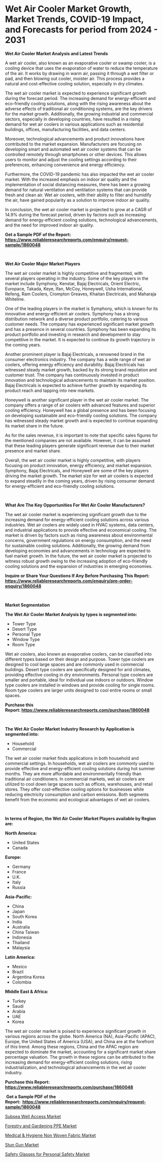 <p><h1>Wet Air Cooler Market Growth, Market Trends, COVID-19 Impact, and Forecasts for period from 2024 - 2031</h1></p><p><strong>Wet Air Cooler Market Analysis and Latest Trends</strong></p>
<p><p>A wet air cooler, also known as an evaporative cooler or swamp cooler, is a cooling device that uses the evaporation of water to reduce the temperature of the air. It works by drawing in warm air, passing it through a wet filter or pad, and then blowing out cooler, moister air. This process provides a natural and cost-effective cooling solution, especially in dry climates.</p><p>The wet air cooler market is expected to experience significant growth during the forecast period. The increasing demand for energy-efficient and eco-friendly cooling solutions, along with the rising awareness about the adverse effects of traditional air conditioning systems, are the key drivers for the market growth. Additionally, the growing industrial and commercial sectors, especially in developing countries, have resulted in a rising demand for wet air coolers in various applications such as residential buildings, offices, manufacturing facilities, and data centers.</p><p>Moreover, technological advancements and product innovations have contributed to the market expansion. Manufacturers are focusing on developing smart and automated wet air cooler systems that can be controlled remotely through smartphones or other devices. This allows users to monitor and adjust the cooling settings according to their preferences, enhancing convenience and energy efficiency.</p><p>Furthermore, the COVID-19 pandemic has also impacted the wet air cooler market. With the increased emphasis on indoor air quality and the implementation of social distancing measures, there has been a growing demand for natural ventilation and ventilation systems that can provide fresh and clean air. Wet air coolers, with their ability to filter and humidify the air, have gained popularity as a solution to improve indoor air quality.</p><p>In conclusion, the wet air cooler market is projected to grow at a CAGR of 14.9% during the forecast period, driven by factors such as increasing demand for energy-efficient cooling solutions, technological advancements, and the need for improved indoor air quality.</p></p>
<p><strong>Get a Sample PDF of the Report:&nbsp; <a href="https://www.reliableresearchreports.com/enquiry/request-sample/1860048">https://www.reliableresearchreports.com/enquiry/request-sample/1860048</a></strong></p>
<p>&nbsp;</p>
<p><strong>Wet Air Cooler Major Market Players</strong></p>
<p><p>The wet air cooler market is highly competitive and fragmented, with several players operating in the industry. Some of the key players in the market include Symphony, Kenstar, Bajaj Electricals, Orient Electric, Europace, Takada, Keye, Ifan, McCoy, Honeywell, Usha International, Refeng, Ram Coolers, Crompton Greaves, Khaitan Electricals, and Maharaja Whiteline.</p><p>One of the leading players in the market is Symphony, which is known for its innovative and energy-efficient air coolers. Symphony has a strong distribution network and a diverse product portfolio, catering to various customer needs. The company has experienced significant market growth and has a presence in several countries. Symphony has been expanding its product portfolio and investing in research and development to stay competitive in the market. It is expected to continue its growth trajectory in the coming years.</p><p>Another prominent player is Bajaj Electricals, a renowned brand in the consumer electronics industry. The company has a wide range of wet air coolers, offering energy efficiency and durability. Bajaj Electricals has witnessed steady market growth, backed by its strong brand reputation and customer trust. The company has continuously invested in product innovation and technological advancements to maintain its market position. Bajaj Electricals is expected to achieve further growth by expanding its product reach and tapping into new markets.</p><p>Honeywell is another significant player in the wet air cooler market. The company offers a range of air coolers with advanced features and superior cooling efficiency. Honeywell has a global presence and has been focusing on developing sustainable and eco-friendly cooling solutions. The company has witnessed steady market growth and is expected to continue expanding its market share in the future.</p><p>As for the sales revenue, it is important to note that specific sales figures for the mentioned companies are not available. However, it can be assumed that these leading players generate significant revenue due to their market presence and market share.</p><p>Overall, the wet air cooler market is highly competitive, with players focusing on product innovation, energy efficiency, and market expansion. Symphony, Bajaj Electricals, and Honeywell are some of the key players driving the market growth. The market size for wet air coolers is expected to expand steadily in the coming years, driven by rising consumer demand for energy-efficient and eco-friendly cooling solutions.</p></p>
<p>&nbsp;</p>
<p><strong>What Are The Key Opportunities For Wet Air Cooler Manufacturers?</strong></p>
<p><p>The wet air cooler market is experiencing significant growth due to the increasing demand for energy-efficient cooling solutions across various industries. Wet air coolers are widely used in HVAC systems, data centers, and industrial applications to provide effective and economical cooling. The market is driven by factors such as rising awareness about environmental concerns, government regulations on energy consumption, and the need for sustainable cooling solutions. Additionally, the growing demand from developing economies and advancements in technology are expected to fuel market growth. In the future, the wet air cooler market is projected to witness robust growth owing to the increasing adoption of eco-friendly cooling solutions and the expansion of industries in emerging economies.</p></p>
<p><strong>Inquire or Share Your Questions If Any Before Purchasing This Report: <a href="https://www.reliableresearchreports.com/enquiry/pre-order-enquiry/1860048">https://www.reliableresearchreports.com/enquiry/pre-order-enquiry/1860048</a></strong></p>
<p>&nbsp;</p>
<p><strong>Market Segmentation</strong></p>
<p><strong>The Wet Air Cooler Market Analysis by types is segmented into:</strong></p>
<p><ul><li>Tower Type</li><li>Desert Type</li><li>Personal Type</li><li>Window Type</li><li>Room Type</li></ul></p>
<p><p>Wet air coolers, also known as evaporative coolers, can be classified into different types based on their design and purpose. Tower type coolers are designed to cool large spaces and are commonly used in commercial buildings. Desert type coolers are specifically designed for arid climates, providing effective cooling in dry environments. Personal type coolers are smaller and portable, ideal for individual use indoors or outdoors. Window type coolers are installed in windows and provide cooling for single rooms. Room type coolers are larger units designed to cool entire rooms or small spaces.</p></p>
<p><strong>Purchase this Report:&nbsp;<a href="https://www.reliableresearchreports.com/purchase/1860048">https://www.reliableresearchreports.com/purchase/1860048</a></strong></p>
<p>&nbsp;</p>
<p><strong>The Wet Air Cooler Market Industry Research by Application is segmented into:</strong></p>
<p><ul><li>Household</li><li>Commercial</li></ul></p>
<p><p>The wet air cooler market finds applications in both household and commercial settings. In households, wet air coolers are commonly used to provide effective and energy-efficient cooling solutions during hot summer months. They are more affordable and environmentally friendly than traditional air conditioners. In commercial markets, wet air coolers are utilized to cool down large spaces such as offices, warehouses, and retail stores. They offer cost-effective cooling options for businesses while reducing electricity consumption and carbon emissions. Both segments benefit from the economic and ecological advantages of wet air coolers.</p></p>
<p>&nbsp;</p>
<p><strong>In terms of Region, the Wet Air Cooler Market Players available by Region are:</strong></p>
<p>
    <p> <strong> North America: </strong>
        <ul>
            <li>United States</li>
            <li>Canada</li>
        </ul>
        </p> 
    <p> <strong> Europe: </strong>
        <ul>
            <li>Germany</li>
            <li>France</li>
            <li>U.K.</li>
            <li>Italy</li>
            <li>Russia</li>
        </ul>
        </p> 
    <p> <strong> Asia-Pacific: </strong>
        <ul>
            <li>China</li>
            <li>Japan</li>
            <li>South Korea</li>
            <li>India</li>
            <li>Australia</li>
            <li>China Taiwan</li>
            <li>Indonesia</li>
            <li>Thailand</li>
            <li>Malaysia</li>
        </ul>
        </p> 
    <p> <strong> Latin America: </strong>
        <ul>
            <li>Mexico</li>
            <li>Brazil</li>
            <li>Argentina Korea</li>
            <li>Colombia</li>
        </ul>
        </p> 
    <p> <strong> Middle East & Africa: </strong>
        <ul>
            <li>Turkey</li>
            <li>Saudi</li>
            <li>Arabia</li>
            <li>UAE</li>
            <li>Korea</li>
        </ul>
    </p>
    </p>
<p><p>The wet air cooler market is poised to experience significant growth in various regions across the globe. North America (NA), Asia-Pacific (APAC), Europe, the United States of America (USA), and China are at the forefront of this trend. Among these regions, China and the APAC region are expected to dominate the market, accounting for a significant market share percentage valuation. The growth in these regions can be attributed to the increasing demand for energy-efficient cooling solutions, rising industrialization, and technological advancements in the wet air cooler industry.</p></p>
<p><strong>Purchase this Report: <a href="https://www.reliableresearchreports.com/purchase/1860048">https://www.reliableresearchreports.com/purchase/1860048</a></strong></p>
<p>&nbsp;<strong>Get a Sample PDF of the Report:&nbsp;&nbsp;<a href="https://www.reliableresearchreports.com/enquiry/request-sample/1860048">https://www.reliableresearchreports.com/enquiry/request-sample/1860048</a></strong></p>
<p><strong></strong></p>
<p><p><a href="https://github.com/tamvrosiya/Market-Research-Report-List-2/blob/main/subsea-well-access-market.md">Subsea Well Access Market</a></p><p><a href="https://medium.com/@joanobrien1990/forestry-and-gardening-ppe-market-analysis-its-cagr-market-segmentation-and-global-industry-108e2e6bed81">Forestry and Gardening PPE Market</a></p><p><a href="https://medium.com/@joanobrien1990/medical-amp-hygiene-non-woven-fabric-market-report-reveals-the-latest-trends-and-growth-257fa8d63098">Medical & Hygiene Non Woven Fabric Market</a></p><p><a href="https://github.com/dringals/Market-Research-Report-List-2/blob/main/stun-gun-market.md">Stun Gun Market</a></p><p><a href="https://medium.com/@joanobrien1990/safety-glasses-for-personal-safety-market-research-report-its-history-and-forecast-2023-to-2030-9d50df9296ad">Safety Glasses for Personal Safety Market</a></p></p>
